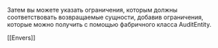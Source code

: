 
Затем вы можете указать ограничения, которым должны соответствовать возвращаемые сущности, добавив ограничения, которые можно получить с помощью фабричного класса AuditEntity.

[[Envers]]